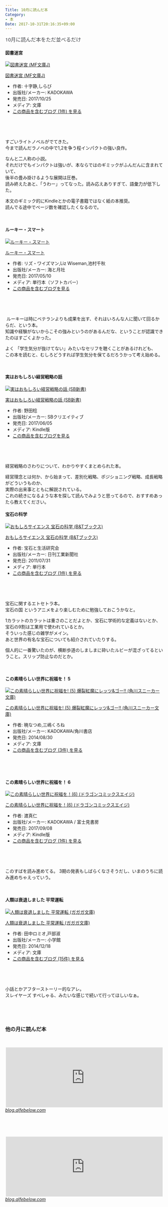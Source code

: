 ```yaml
---
Title: 10月に読んだ本
Category:
- 本
Date: 2017-10-31T20:16:35+09:00
---
```


<p><span style="color: #3d3f44; font-family: 'Helvetica Neue', Helvetica, Arial, 'ヒラギノ角ゴ Pro W3', 'Hiragino Kaku Gothic Pro', メイリオ, Meiryo, 'ＭＳ Ｐゴシック', 'MS PGothic', sans-serif; font-size: 16px; font-style: normal; font-variant-ligatures: normal; font-variant-caps: normal; font-weight: normal; letter-spacing: normal; orphans: 2; text-align: start; text-indent: 0px; text-transform: none; white-space: normal; widows: 2; word-spacing: 0px; -webkit-text-stroke-width: 0px; background-color: #ffffff; text-decoration-style: initial; text-decoration-color: initial; display: inline !important; float: none;">10月に読んだ本をただ並べるだけ</span></p>
<h4>図書迷宮</h4>
<div class="freezed">
<div class="hatena-asin-detail"><a href="http://www.amazon.co.jp/exec/obidos/ASIN/4040683447/ab1025-22/"><img class="hatena-asin-detail-image" title="図書迷宮 (MF文庫J)" src="https://images-fe.ssl-images-amazon.com/images/I/61heLypb75L._SL160_.jpg" alt="図書迷宮 (MF文庫J)" /></a>
<div class="hatena-asin-detail-info">
<p class="hatena-asin-detail-title"><a href="http://www.amazon.co.jp/exec/obidos/ASIN/4040683447/ab1025-22/">図書迷宮 (MF文庫J)</a></p>
<ul>
<li><span class="hatena-asin-detail-label">作者:</span> 十字静,しらび</li>
<li><span class="hatena-asin-detail-label">出版社/メーカー:</span> KADOKAWA</li>
<li><span class="hatena-asin-detail-label">発売日:</span> 2017/10/25</li>
<li><span class="hatena-asin-detail-label">メディア:</span> 文庫</li>
<li><a href="http://d.hatena.ne.jp/asin/4040683447/ab1025-22" target="_blank">この商品を含むブログ (1件) を見る</a></li>
</ul>
</div>
<div class="hatena-asin-detail-foot"> </div>
</div>
</div>
<p> </p>
<p>すごいライトノベルがでてきた。<br />今まで読んだラノベの中で1,2を争う程インパクトの強い良作。</p>
<p>なんと二人称の小説。<br />それだけでもインパクトは強いが、本ならではのギミックがふんだんに含まれていて、<br />後半の畳み掛けるような展開は圧巻。<br />読み終えたあと、「うわー」ってなった。読み応えありすぎて、語彙力が低下した。</p>
<p>本文のギミック的にKindleとかの電子書籍ではなく紙の本推奨。<br />読んでる途中でページ数を確認したくなるので。</p>
<p> </p>
<h4>ルーキー・スマート</h4>
<div class="freezed">
<div class="hatena-asin-detail"><a href="http://www.amazon.co.jp/exec/obidos/ASIN/4903212599/ab1025-22/"><img class="hatena-asin-detail-image" title="ルーキー・スマート" src="https://images-fe.ssl-images-amazon.com/images/I/51Yd1yQQ5oL._SL160_.jpg" alt="ルーキー・スマート" /></a>
<div class="hatena-asin-detail-info">
<p class="hatena-asin-detail-title"><a href="http://www.amazon.co.jp/exec/obidos/ASIN/4903212599/ab1025-22/">ルーキー・スマート</a></p>
<ul>
<li><span class="hatena-asin-detail-label">作者:</span> リズ・ワイズマン,Liz Wiseman,池村千秋</li>
<li><span class="hatena-asin-detail-label">出版社/メーカー:</span> 海と月社</li>
<li><span class="hatena-asin-detail-label">発売日:</span> 2017/05/10</li>
<li><span class="hatena-asin-detail-label">メディア:</span> 単行本（ソフトカバー）</li>
<li><a href="http://d.hatena.ne.jp/asin/4903212599/ab1025-22" target="_blank">この商品を含むブログを見る</a></li>
</ul>
</div>
<div class="hatena-asin-detail-foot"> </div>
</div>
</div>
<p> </p>
<p> ルーキーは時にベテランよりも成果を出す、それはいろんな人に聞いて回るからだ、という本。<br />知識や経験がないからこその強みというのがあるんだな、ということが認識できたのはすごくよかった。</p>
<p>よく 「学生気分が抜けてない」みたいなセリフを聴くことがあるけれども、<br />この本を読むと、むしろどうすれば学生気分を保てるだろうかって考え始める。</p>
<p> </p>
<h4>実はおもしろい経営戦略の話</h4>
<div class="freezed">
<div class="hatena-asin-detail"><a href="http://www.amazon.co.jp/exec/obidos/ASIN/B0719RZ4TR/ab1025-22/"><img class="hatena-asin-detail-image" title="実はおもしろい経営戦略の話 (SB新書)" src="https://images-fe.ssl-images-amazon.com/images/I/61RarWUG2lL._SL160_.jpg" alt="実はおもしろい経営戦略の話 (SB新書)" /></a>
<div class="hatena-asin-detail-info">
<p class="hatena-asin-detail-title"><a href="http://www.amazon.co.jp/exec/obidos/ASIN/B0719RZ4TR/ab1025-22/">実はおもしろい経営戦略の話 (SB新書)</a></p>
<ul>
<li><span class="hatena-asin-detail-label">作者:</span> 野田稔</li>
<li><span class="hatena-asin-detail-label">出版社/メーカー:</span> SBクリエイティブ</li>
<li><span class="hatena-asin-detail-label">発売日:</span> 2017/06/05</li>
<li><span class="hatena-asin-detail-label">メディア:</span> Kindle版</li>
<li><a href="http://d.hatena.ne.jp/asin/B0719RZ4TR/ab1025-22" target="_blank">この商品を含むブログを見る</a></li>
</ul>
</div>
<div class="hatena-asin-detail-foot"> </div>
</div>
</div>
<p> </p>
<p>経営戦略のさわりについて、わかりやすくまとめられた本。</p>
<p>経営理念とは何か、から始まって、差別化戦略、ポジショニング戦略、成長戦略がどういうものか、<br />実際の出来事とともに解説されている。<br />これの続きになるような本を探して読んでみようと思ってるので、おすすめあったら教えてください。</p>
<h4>宝石の科学</h4>
<div class="freezed">
<div class="hatena-asin-detail"><a href="http://www.amazon.co.jp/exec/obidos/ASIN/4526067164/ab1025-22/"><img class="hatena-asin-detail-image" title="おもしろサイエンス 宝石の科学 (B&amp;Tブックス)" src="https://images-fe.ssl-images-amazon.com/images/I/51o-au0ERiL._SL160_.jpg" alt="おもしろサイエンス 宝石の科学 (B&amp;Tブックス)" /></a>
<div class="hatena-asin-detail-info">
<p class="hatena-asin-detail-title"><a href="http://www.amazon.co.jp/exec/obidos/ASIN/4526067164/ab1025-22/">おもしろサイエンス 宝石の科学 (B&amp;Tブックス)</a></p>
<ul>
<li><span class="hatena-asin-detail-label">作者:</span> 宝石と生活研究会</li>
<li><span class="hatena-asin-detail-label">出版社/メーカー:</span> 日刊工業新聞社</li>
<li><span class="hatena-asin-detail-label">発売日:</span> 2011/07/31</li>
<li><span class="hatena-asin-detail-label">メディア:</span> 単行本</li>
<li><a href="http://d.hatena.ne.jp/asin/4526067164/ab1025-22" target="_blank">この商品を含むブログ (1件) を見る</a></li>
</ul>
</div>
<div class="hatena-asin-detail-foot"> </div>
</div>
</div>
<p> </p>
<p>宝石に関するエトセトラ本。<br />宝石の国 というアニメをより楽しむために勉強しておこうかなと。</p>
<p>1カラットのカラットは重さのことだよとか、宝石に学術的な定義はないとか、宝石の9割は工業用で使われているとか。<br />そういった感じの雑学がメイン。<br />あと世界の有名な宝石についても紹介されていたりする。</p>
<p>個人的に一番驚いたのが、横断歩道のしましまに砕いたルビーが混ざってるということ。スリップ防止なのだとか。</p>
<p> </p>
<h4>この素晴らしい世界に祝福を！ 5 </h4>
<div class="freezed">
<div class="hatena-asin-detail"><a href="http://www.amazon.co.jp/exec/obidos/ASIN/4041015715/ab1025-22/"><img class="hatena-asin-detail-image" title="この素晴らしい世界に祝福を! (5) 爆裂紅魔にレッツ&amp;ゴー!! (角川スニーカー文庫)" src="https://images-fe.ssl-images-amazon.com/images/I/61VTEU5ujQL._SL160_.jpg" alt="この素晴らしい世界に祝福を! (5) 爆裂紅魔にレッツ&amp;ゴー!! (角川スニーカー文庫)" /></a>
<div class="hatena-asin-detail-info">
<p class="hatena-asin-detail-title"><a href="http://www.amazon.co.jp/exec/obidos/ASIN/4041015715/ab1025-22/">この素晴らしい世界に祝福を! (5) 爆裂紅魔にレッツ&amp;ゴー!! (角川スニーカー文庫)</a></p>
<ul>
<li><span class="hatena-asin-detail-label">作者:</span> 暁なつめ,三嶋くろね</li>
<li><span class="hatena-asin-detail-label">出版社/メーカー:</span> KADOKAWA/角川書店</li>
<li><span class="hatena-asin-detail-label">発売日:</span> 2014/08/30</li>
<li><span class="hatena-asin-detail-label">メディア:</span> 文庫</li>
<li><a href="http://d.hatena.ne.jp/asin/4041015715/ab1025-22" target="_blank">この商品を含むブログ (3件) を見る</a></li>
</ul>
</div>
<div class="hatena-asin-detail-foot"> </div>
</div>
</div>
<p> </p>
<h4>この素晴らしい世界に祝福を！ 6</h4>
<div class="freezed">
<div class="hatena-asin-detail"><a href="http://www.amazon.co.jp/exec/obidos/ASIN/B07541LLJC/ab1025-22/"><img class="hatena-asin-detail-image" title="この素晴らしい世界に祝福を！(6) (ドラゴンコミックスエイジ)" src="https://images-fe.ssl-images-amazon.com/images/I/51VF1O2JEHL._SL160_.jpg" alt="この素晴らしい世界に祝福を！(6) (ドラゴンコミックスエイジ)" /></a>
<div class="hatena-asin-detail-info">
<p class="hatena-asin-detail-title"><a href="http://www.amazon.co.jp/exec/obidos/ASIN/B07541LLJC/ab1025-22/">この素晴らしい世界に祝福を！(6) (ドラゴンコミックスエイジ)</a></p>
<ul>
<li><span class="hatena-asin-detail-label">作者:</span> 渡真仁</li>
<li><span class="hatena-asin-detail-label">出版社/メーカー:</span> KADOKAWA / 富士見書房</li>
<li><span class="hatena-asin-detail-label">発売日:</span> 2017/09/08</li>
<li><span class="hatena-asin-detail-label">メディア:</span> Kindle版</li>
<li><a href="http://d.hatena.ne.jp/asin/B07541LLJC/ab1025-22" target="_blank">この商品を含むブログ (1件) を見る</a></li>
</ul>
</div>
<div class="hatena-asin-detail-foot"> </div>
</div>
</div>
<p> </p>
<p>このすばを読み進めてる。 3期の発表もしばらくなさそうだし、いまのうちに読み進めちゃえっていう。</p>
<p> </p>
<h4>人類は衰退しました 平常運転</h4>
<div class="freezed">
<div class="hatena-asin-detail"><a href="http://www.amazon.co.jp/exec/obidos/ASIN/4094515259/ab1025-22/"><img class="hatena-asin-detail-image" title="人類は衰退しました 平常運転 (ガガガ文庫)" src="https://images-fe.ssl-images-amazon.com/images/I/61Nlz8LRQIL._SL160_.jpg" alt="人類は衰退しました 平常運転 (ガガガ文庫)" /></a>
<div class="hatena-asin-detail-info">
<p class="hatena-asin-detail-title"><a href="http://www.amazon.co.jp/exec/obidos/ASIN/4094515259/ab1025-22/">人類は衰退しました 平常運転 (ガガガ文庫)</a></p>
<ul>
<li><span class="hatena-asin-detail-label">作者:</span> 田中ロミオ,戸部淑</li>
<li><span class="hatena-asin-detail-label">出版社/メーカー:</span> 小学館</li>
<li><span class="hatena-asin-detail-label">発売日:</span> 2014/12/18</li>
<li><span class="hatena-asin-detail-label">メディア:</span> 文庫</li>
<li><a href="http://d.hatena.ne.jp/asin/4094515259/ab1025-22" target="_blank">この商品を含むブログ (15件) を見る</a></li>
</ul>
</div>
<div class="hatena-asin-detail-foot"> </div>
</div>
</div>
<p> </p>
<p>小話とかアフターストーリー的なアレ。<br />スレイヤーズ すぺしゃる、みたいな感じで続いて行ってほしいなぁ。</p>
<p> </p>
<p> </p>

### 他の月に読んだ本

<p> </p>
<p><iframe class="embed-card embed-blogcard" style="display: block; width: 100%; height: 190px; max-width: 500px; margin: auto;" title="2017年9月に読んだ本 - FUN YOU BLOG" src="https://hatenablog-parts.com/embed?url=http%3A%2F%2Fblog.alfebelow.com%2Fentry%2F2017%2F10%2F01%2F2017%25E5%25B9%25B49%25E6%259C%2588%25E3%2581%25AB%25E8%25AA%25AD%25E3%2582%2593%25E3%2581%25A0%25E6%259C%25AC" frameborder="0" scrolling="no"></iframe><cite class="hatena-citation"><a href="http://blog.alfebelow.com/entry/2017/10/01/2017%E5%B9%B49%E6%9C%88%E3%81%AB%E8%AA%AD%E3%82%93%E3%81%A0%E6%9C%AC">blog.alfebelow.com</a></cite></p>
<p> </p>
<p> </p>
<p><iframe class="embed-card embed-blogcard" style="display: block; width: 100%; height: 190px; max-width: 500px; margin: auto;" title="7.8月に読んだ本 - FUN YOU BLOG" src="https://hatenablog-parts.com/embed?url=http%3A%2F%2Fblog.alfebelow.com%2Fentry%2F2017%2F09%2F03%2F7.8%25E6%259C%2588%25E3%2581%25AB%25E8%25AA%25AD%25E3%2582%2593%25E3%2581%25A0%25E6%259C%25AC" frameborder="0" scrolling="no"></iframe><cite class="hatena-citation"><a href="http://blog.alfebelow.com/entry/2017/09/03/7.8%E6%9C%88%E3%81%AB%E8%AA%AD%E3%82%93%E3%81%A0%E6%9C%AC">blog.alfebelow.com</a></cite></p>
<p> </p>
